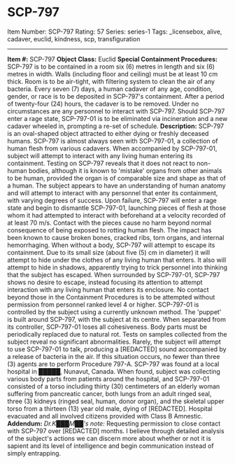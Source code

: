 # SCP-797
Item Number: SCP-797
Rating: 57
Series: series-1
Tags: _licensebox, alive, cadaver, euclid, kindness, scp, transfiguration

---

**Item #:** SCP-797
**Object Class:** Euclid
**Special Containment Procedures:** SCP-797 is to be contained in a room six (6) metres in length and six (6) metres in width. Walls (including floor and ceiling) must be at least 10 cm thick. Room is to be air-tight, with filtering system to clean the air of any bacteria. Every seven (7) days, a human cadaver of any age, condition, gender, or race is to be deposited in SCP-797's containment. After a period of twenty-four (24) hours, the cadaver is to be removed. Under no circumstances are any personnel to interact with SCP-797. Should SCP-797 enter a rage state, SCP-797-01 is to be eliminated via incineration and a new cadaver wheeled in, prompting a re-set of schedule.
**Description:** SCP-797 is an oval-shaped object attracted to either dying or freshly deceased humans. SCP-797 is almost always seen with SCP-797-01, a collection of human flesh from various cadavers. When accompanied by SCP-797-01, subject will attempt to interact with any living human entering its containment.
Testing on SCP-797 reveals that it does not react to non-human bodies, although it is known to 'mistake' organs from other animals to be human, provided the organ is of comparable size and shape as that of a human. The subject appears to have an understanding of human anatomy and will attempt to interact with any personnel that enter its containment, with varying degrees of success. Upon failure, SCP-797 will enter a rage state and begin to dismantle SCP-797-01, launching pieces of flesh at those whom it had attempted to interact with beforehand at a velocity recorded of at least 70 m/s. Contact with the pieces cause no harm beyond normal consequence of being exposed to rotting human flesh. The impact has been known to cause broken bones, cracked ribs, torn organs, and internal hemorrhaging.
When without a body, SCP-797 will attempt to escape its containment. Due to its small size (about five (5) cm in diameter) it will attempt to hide under the clothes of any living human that enters. It also will attempt to hide in shadows, apparently trying to trick personnel into thinking that the subject has escaped. When surrounded by SCP-797-01, SCP-797 shows no desire to escape, instead focusing its attention to attempt interaction with any living human that enters its enclosure. No contact beyond those in the Containment Procedures is to be attempted without permission from personnel ranked level 4 or higher.
SCP-797-01 is controlled by the subject using a currently unknown method. The 'puppet' is built around SCP-797, with the subject at its centre. When separated from its controller, SCP-797-01 loses all cohesiveness. Body parts must be periodically replaced due to natural rot. Tests on samples collected from the subject reveal no significant abnormalities. Rarely, the subject will attempt to use SCP-797-01 to talk, producing a [REDACTED] sound accompanied by a release of bacteria in the air. If this situation occurs, no fewer than three (3) agents are to perform Procedure 797-A.
SCP-797 was found at a local hospital in █████, Nunavut, Canada. When found, subject was collecting various body parts from patients around the hospital, and SCP-797-01 consisted of a torso including thirty (30) centimeters of an elderly woman suffering from pancreatic cancer, both lungs from an adult ringed seal, three (3) kidneys (ringed seal, human, donor organ), and the skeletal upper torso from a thirteen (13) year old male, dying of [REDACTED]. Hospital evacuated and all involved citizens provided with Class B Amnestic.
**Addendum:** _Dr.K███M██'s note:_ Requesting permission to close contact with SCP-797 over [REDACTED] months. I believe through detailed analysis of the subject's actions we can discern more about whether or not it is sapient and its level of intelligence and begin communication instead of simply entrapping.